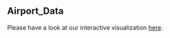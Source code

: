 ## Airport_Data
Please have a look at our interactive visualization [here](https://arpitaj5.github.io/airline.html).
